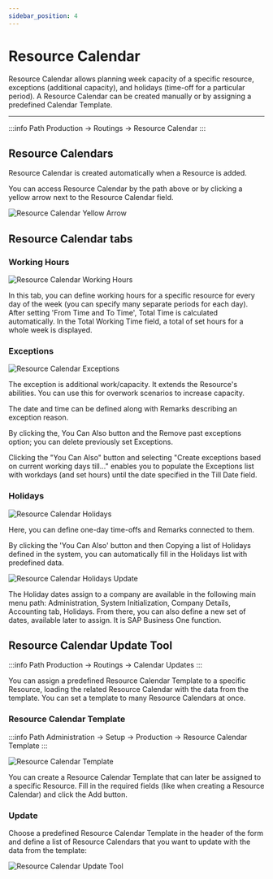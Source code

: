 ```yaml
---
sidebar_position: 4
---
```


# Resource Calendar

Resource Calendar allows planning week capacity of a specific resource, exceptions (additional capacity), and holidays (time-off for a particular period). A Resource Calendar can be created manually or by assigning a predefined Calendar Template.

---

:::info Path
    Production → Routings → Resource Calendar
:::

## Resource Calendars

Resource Calendar is created automatically when a Resource is added.

You can access Resource Calendar by the path above or by clicking a yellow arrow next to the Resource Calendar field.

![Resource Calendar Yellow Arrow](./media/resource-calendar/resource-calendar-yellow-arrow.webp)

## Resource Calendar tabs

### Working Hours

![Resource Calendar Working Hours](./media/resource-calendar/resource-calendar-working-hours.webp)

In this tab, you can define working hours for a specific resource for every day of the week (you can specify many separate periods for each day). After setting 'From Time and To Time', Total Time is calculated automatically. In the Total Working Time field, a total of set hours for a whole week is displayed.

### Exceptions

![Resource Calendar Exceptions](./media/resource-calendar/resource-calendar-exceptions.webp)

The exception is additional work/capacity. It extends the Resource's abilities. You can use this for overwork scenarios to increase capacity.

The date and time can be defined along with Remarks describing an exception reason.

By clicking the, You Can Also button and the Remove past exceptions option; you can delete previously set Exceptions.

Clicking the "You Can Also" button and selecting "Create exceptions based on current working days till..." enables you to populate the Exceptions list with workdays (and set hours) until the date specified in the Till Date field.

### Holidays

![Resource Calendar Holidays](./media/resource-calendar/resource-calendar-holidays.webp)

Here, you can define one-day time-offs and Remarks connected to them.

By clicking the 'You Can Also' button and then Copying a list of Holidays defined in the system, you can automatically fill in the Holidays list with predefined data.

![Resource Calendar Holidays Update](./media/resource-calendar/resource-calendar-holidays-update.webp)

The Holiday dates assign to a company are available in the following main menu path: Administration, System Initialization, Company Details, Accounting tab, Holidays. From there, you can also define a new set of dates, available later to assign. It is SAP Business One function.

## Resource Calendar Update Tool

:::info Path
    Production → Routings → Calendar Updates
:::

You can assign a predefined Resource Calendar Template to a specific Resource, loading the related Resource Calendar with the data from the template. You can set a template to many Resource Calendars at once.

### Resource Calendar Template

:::info Path
    Administration → Setup → Production → Resource Calendar Template
:::

![Resource Calendar Template](./media/resource-calendar/resource-calendar-template.png)

You can create a Resource Calendar Template that can later be assigned to a specific Resource. Fill in the required fields (like when creating a Resource Calendar) and click the Add button.

### Update

Choose a predefined Resource Calendar Template in the header of the form and define a list of Resource Calendars that you want to update with the data from the template:

![Resource Calendar Update Tool](./media/resource-calendar/resource-calendar-update-tool-resource.webp)
